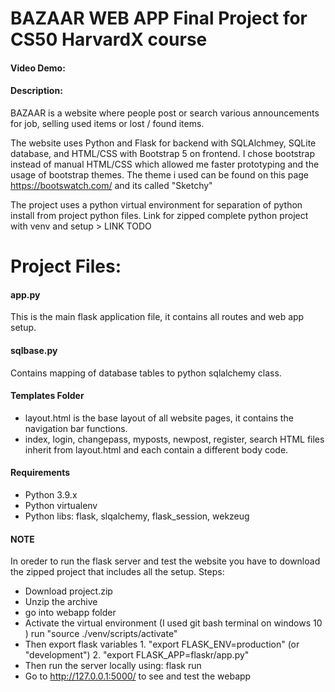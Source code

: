 #  BAZAAR WEB APP Final Project for CS50 HarvardX course
#### Video Demo:  <URL HERE>
#### Description:
BAZAAR is a website where people post or search various announcements for job, selling used items or lost / found items.

The website uses Python and Flask for backend with SQLAlchmey, SQLite database, and HTML/CSS with Bootstrap 5 on frontend.
I chose bootstrap instead of manual HTML/CSS which allowed me faster prototyping and the usage of bootstrap themes. The theme i used can be found on this page https://bootswatch.com/ and its called "Sketchy"

The project uses a python virtual environment for separation of python install from project python files.
Link for zipped complete python project with venv and setup > LINK TODO

# Project Files:
#### app.py
This is the main flask application file, it contains all routes and web app setup.

#### sqlbase.py
Contains mapping of database tables to python sqlalchemy class.

#### Templates Folder
- layout.html is the base layout of all website pages, it contains the navigation bar functions.
- index, login, changepass, myposts, newpost, register, search  HTML files inherit from layout.html and each contain a different body code.

#### Requirements
- Python 3.9.x
- Python virtualenv
- Python libs: flask, slqalchemy, flask_session, wekzeug
#### NOTE
In oreder to run the flask server and test the website you have to download the zipped project that includes all the setup.
Steps:
- Download project.zip
- Unzip the archive
- go into webapp folder
- Activate the virtual environment (I used git bash terminal on windows 10 ) run "source ./venv/scripts/activate"
- Then export flask variables 1. "export FLASK_ENV=production" (or "development") 2. "export FLASK_APP=flaskr/app.py"
- Then run the server locally using:  flask run
- Go to http://127.0.0.1:5000/ to see and test the webapp

